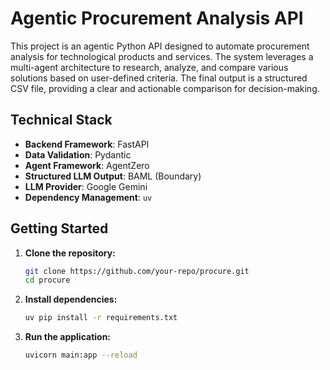 # Agentic Procurement Analysis API

This project is an agentic Python API designed to automate procurement analysis for technological products and services. The system leverages a multi-agent architecture to research, analyze, and compare various solutions based on user-defined criteria. The final output is a structured CSV file, providing a clear and actionable comparison for decision-making.

## Technical Stack

*   **Backend Framework**: FastAPI
*   **Data Validation**: Pydantic
*   **Agent Framework**: AgentZero
*   **Structured LLM Output**: BAML (Boundary)
*   **LLM Provider**: Google Gemini
*   **Dependency Management**: `uv`

## Getting Started

1.  **Clone the repository:**
    ```bash
    git clone https://github.com/your-repo/procure.git
    cd procure
    ```

2.  **Install dependencies:**
    ```bash
    uv pip install -r requirements.txt
    ```

3.  **Run the application:**
    ```bash
    uvicorn main:app --reload
    ```
